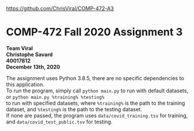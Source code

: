 https://github.com/ChrisViral/COMP-472-A3

# COMP-472 Fall 2020 Assignment 3
**Team Viral  
Christophe Savard  
40017812  
December 13th, 2020**

The assignment uses Python 3.8.5, there are no specific dependencies to this application.  
To run the program, simply call `python main.py` to run with default datasets, or `python main.py %training% %testing%`  
to run with specified datasets, where `%training%` is the path to the training dataset, and `%testing%` is the path to the testing dataset.  
If none are passed, the program uses `data/covid_training.tsv` for training, and `data/covid_test_public.tsv` for testing.
